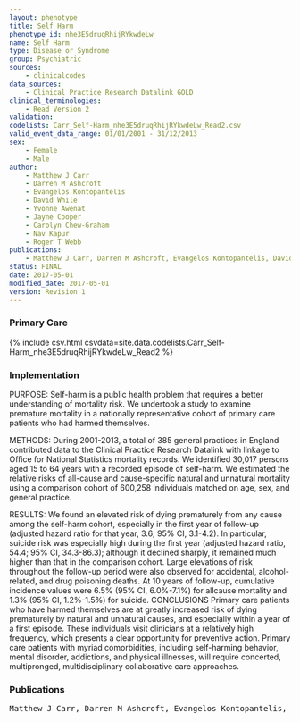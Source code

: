 ```yaml
---
layout: phenotype
title: Self Harm
phenotype_id: nhe3E5druqRhijRYkwdeLw
name: Self Harm
type: Disease or Syndrome
group: Psychiatric 
sources: 
    - clinicalcodes
data_sources:
    - Clinical Practice Research Datalink GOLD
clinical_terminologies:
    - Read Version 2
validation:
codelists: Carr_Self-Harm_nhe3E5druqRhijRYkwdeLw_Read2.csv
valid_event_data_range: 01/01/2001 - 31/12/2013
sex:
    - Female
    - Male
author:
    - Matthew J Carr
    - Darren M Ashcroft
    - Evangelos Kontopantelis
    - David While
    - Yvonne Awenat
    - Jayne Cooper
    - Carolyn Chew-Graham
    - Nav Kapur
    - Roger T Webb
publications:
    - Matthew J Carr, Darren M Ashcroft, Evangelos Kontopantelis, David While, Yvonne Awenat, Jayne Cooper, Carolyn Chew-Graham, Nav Kapur, Roger T Webb, Premature Death Among Primary Care Patients With a History of Self-Harm. Annals of Family Medicine, 15(3), 2017.
status: FINAL
date: 2017-05-01
modified_date: 2017-05-01
version: Revision 1
---
```


### Primary Care

{% include csv.html csvdata=site.data.codelists.Carr_Self-Harm_nhe3E5druqRhijRYkwdeLw_Read2 %}

### Implementation

PURPOSE:
Self-harm is a public health problem that requires a better understanding
of mortality risk. We undertook a study to examine premature mortality in a nationally
representative cohort of primary care patients who had harmed themselves.

METHODS:
During 2001-2013, a total of 385 general practices in England contributed
data to the Clinical Practice Research Datalink with linkage to Office for
National Statistics mortality records. We identified 30,017 persons aged 15 to
64 years with a recorded episode of self-harm. We estimated the relative risks of
all-cause and cause-specific natural and unnatural mortality using a comparison
cohort of 600,258 individuals matched on age, sex, and general practice.

RESULTS:
We found an elevated risk of dying prematurely from any cause among
the self-harm cohort, especially in the first year of follow-up (adjusted hazard
ratio for that year, 3.6; 95% CI, 3.1-4.2). In particular, suicide risk was especially
high during the first year (adjusted hazard ratio, 54.4; 95% CI, 34.3-86.3);
although it declined sharply, it remained much higher than that in the comparison
cohort. Large elevations of risk throughout the follow-up period were also
observed for accidental, alcohol-related, and drug poisoning deaths. At 10 years
of follow-up, cumulative incidence values were 6.5% (95% CI, 6.0%-7.1%) for allcause
mortality and 1.3% (95% CI, 1.2%-1.5%) for suicide.
CONCLUSIONS Primary care patients who have harmed themselves are at greatly
increased risk of dying prematurely by natural and unnatural causes, and especially
within a year of a first episode. These individuals visit clinicians at a relatively
high frequency, which presents a clear opportunity for preventive action.
Primary care patients with myriad comorbidities, including self-harming behavior,
mental disorder, addictions, and physical illnesses, will require concerted, multipronged,
multidisciplinary collaborative care approaches.

### Publications

<pre>
Matthew J Carr, Darren M Ashcroft, Evangelos Kontopantelis, David While, Yvonne Awenat, Jayne Cooper, Carolyn Chew-Graham, Nav Kapur, Roger T Webb, Premature Death Among Primary Care Patients With a History of Self-Harm. Annals of Family Medicine, 15(3), 2017.
</pre>
